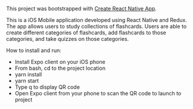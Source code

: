This project was bootstrapped with [Create React Native App](https://github.com/react-community/create-react-native-app).

This is a iOS Mobile application developed using React Native and Redux.
The app allows users to study collections of flashcards. Users are able to create different categories of flashcards, add flashcards to those categories, and take quizzes on those categories.

How to install and run:
  - Install Expo client on your iOS phone
  - From bash, cd to the project location
  - yarn install
  - yarn start
  - Type q to display QR code
  - Open Expo client from your phone to scan the QR code to launch to project

